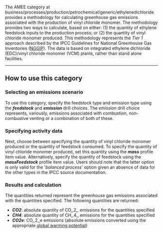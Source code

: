 The AMEE category at
business/processes/production/petrochemical/generic/ethylenedichloride
provides a methodology for calculating greenhouse gas emissions
associated with the production of vinyl chloride monomer. The
methodology provides two ways to calculate, based on either: (1) the
quantity of ethylene feedstock inputs to the production process; or (2)
the quantity of vinyl chloride monomer produced. This methodology
represents the *Tier 1* approach described by the IPCC Guidelines for
National Greenhouse Gas Inventories
([NGGIP](http://www.ipcc-nggip.iges.or.jp/public/2006gl/vol3.html)). The
data is based on integrated ethylene dichloride (EDC)/vinyl chloride
monomer (VCM) plants, rather than stand alone facilities.

-----

## How to use this category

### Selecting an emissions scenario

To use this category, specify the feedstock type and emission type using
the ***feedstock*** and ***emission*** drill choices. The *emission*
drill choice represents, variously, emissions associated with
combustion, non-combustive venting or a combination of both of these.

### Specifying activity data

Next, choose between specifying the quantity of vinyl chloride monomer
produced or the quantity of feedstock consumed. To specify the quantity
of vinyl chloride monomer produced, set this quantity using the
***mass*** profile item value. Alternatively, specify the quantity of
feedstock using the ***massFeedstock*** profile item value. Users should
note that the latter option is only valid for the '*balanced process*'
option given an absence of data for the other types in the IPCC source
documentation.

### Results and calculation

The quantities returned represent the greenhouse gas emissions
associated with the quantities specified. The following quantities are
returned:

  - ***CO2***: absolute quantity of CO,,2,, emissions for the quantities
    specified
  - ***CH4***: absolute quantity of CH,,4,, emissions for the quantities
    specified
  - ***CO2e***: CO,,2,,e emissions (absolute emissions converted using
    the appropriate [global warming
    potential](Greenhouse_gases_Global_warming_potentials))
